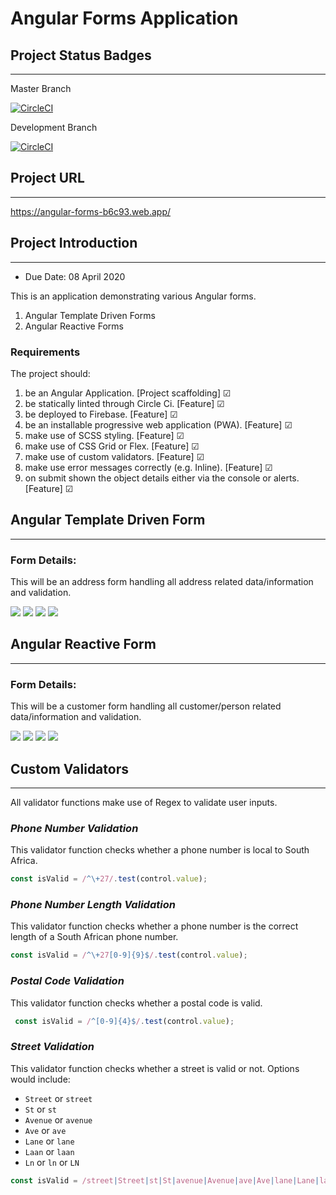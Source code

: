 # **Angular Forms Application**

## Project Status Badges
---
Master Branch

[![CircleCI](https://circleci.com/gh/FRossouw/angular-forms.svg?style=svg)](https://circleci.com/gh/FRossouw/angular-forms)

Development Branch

[![CircleCI](https://circleci.com/gh/FRossouw/angular-forms/tree/development.svg?style=svg)](https://circleci.com/gh/FRossouw/angular-forms/tree/development)

## **Project URL**
---
https://angular-forms-b6c93.web.app/

## **Project Introduction**
---
- Due Date: 08 April 2020

This is an application demonstrating various Angular forms. 
1. Angular Template Driven Forms
2. Angular Reactive Forms

### Requirements
The project should:
1. be an Angular Application. [Project scaffolding] ☑
2. be statically linted through Circle Ci. [Feature] ☑
3. be deployed to Firebase. [Feature] ☑
4. be an installable progressive web application (PWA). [Feature] ☑
5. make use of SCSS styling. [Feature] ☑
6. make use of CSS Grid or Flex. [Feature] ☑
7. make use of custom validators. [Feature] ☑
8. make use error messages correctly (e.g. Inline). [Feature] ☑
9. on submit shown the object details either via the console or alerts. [Feature] ☑

## **Angular Template Driven Form**
---

### Form Details:
This will be an address form handling all address related data/information and validation.

![](https://raw.githubusercontent.com/FRossouw/angular-forms/bug-fixes/screenshots/address-form-1.PNG)
![](https://raw.githubusercontent.com/FRossouw/angular-forms/bug-fixes/screenshots/address-form-2.PNG)
![](https://raw.githubusercontent.com/FRossouw/angular-forms/bug-fixes/screenshots/address-form-3.PNG)
![](https://raw.githubusercontent.com/FRossouw/angular-forms/bug-fixes/screenshots/address-form-4.PNG)

## **Angular Reactive Form**
---

### Form Details:
This will be a customer form handling all customer/person related data/information and validation.

![](https://raw.githubusercontent.com/FRossouw/angular-forms/bug-fixes/screenshots/contact-form-1.PNG)
![](https://raw.githubusercontent.com/FRossouw/angular-forms/bug-fixes/screenshots/contact-form-2.PNG)
![](https://raw.githubusercontent.com/FRossouw/angular-forms/bug-fixes/screenshots/contact-form-3.PNG)
![](https://raw.githubusercontent.com/FRossouw/angular-forms/bug-fixes/screenshots/contact-form-4.PNG)

## **Custom Validators**
---
All validator functions make use of Regex to validate user inputs.

### *Phone Number Validation*
This validator function checks whether a phone number is local to South Africa.

```javascript
const isValid = /^\+27/.test(control.value);
```

### *Phone Number Length Validation*
This validator function checks whether a phone number is the correct length of a South African phone number.

```javascript
const isValid = /^\+27[0-9]{9}$/.test(control.value);
```

### *Postal Code Validation*
This validator function checks whether a postal code is valid.

```javascript
 const isValid = /^[0-9]{4}$/.test(control.value);
```

### *Street Validation*
This validator function checks whether a street is valid or not.
Options would include:
- `Street` or `street`
- `St` or `st`
- `Avenue` or `avenue`
- `Ave` or `ave`
- `Lane` or `lane`
- `Laan` or `laan`
- `Ln` or `ln` or `LN`

```javascript
const isValid = /street|Street|st|St|avenue|Avenue|ave|Ave|lane|Lane|laan|Laan|ln|Ln|LN/.test(control.value);
```
